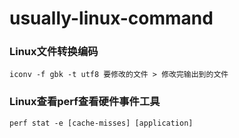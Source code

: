 # usually-linux-command

### Linux文件转换编码<br />
    iconv -f gbk -t utf8 要修改的文件 > 修改完输出到的文件

### Linux查看perf查看硬件事件工具<br />
    perf stat -e [cache-misses] [application]
    
